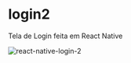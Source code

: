 # login2
Tela de Login feita em React Native

![react-native-login-2](https://user-images.githubusercontent.com/86369516/135916140-d795ddc8-caf2-4810-b3d2-9aac91b1082b.png)
